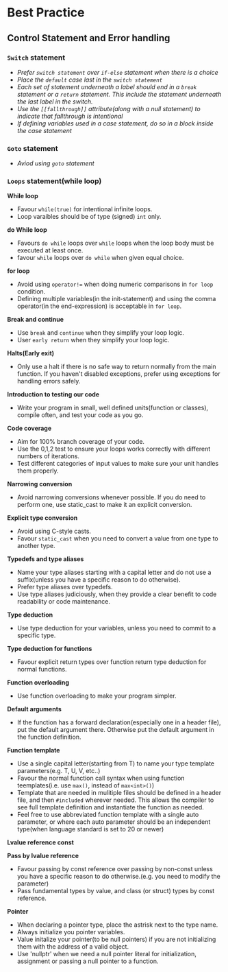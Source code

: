 # Best Practice

## Control Statement and Error handling

### `Switch` statement
- *Prefer `switch statement` over `if-else` statement when there is a choice*  
- *Place the `default` case last in the `switch statement`*
- *Each set of statement underneath a label should end in a `break` statement or a `return` statement. This include the statement underneath the last label in the switch.*
- *Use the `[[fallthrough]]` attribute(along with a null statement) to indicate that fallthrough is intentional*
- *If defining variables used in a case statement, do so in a block inside the case statement*

### `Goto` statement
- *Aviod using `goto` statement*


### `Loops` statement(while loop)
**While loop**
- Favour `while(true)` for intentional infinite loops.
- Loop varaibles should be of type (signed) `int` only.

**do While loop**
- Favours `do while` loops over `while` loops when the loop body must be executed at least once.
- favour `while` loops over `do while` when given equal choice.

**for loop**
- Avoid using `operator!=` when doing numeric comparisons in `for loop` condition.
- Defining multiple variables(in the init-statement) and using the comma operator(in the end-expression) is acceptable in `for loop`.


**Break and continue**
- Use `break` and `continue` when they simplify your loop logic.
- User `early return` when they simplify your loop logic.

**Halts(Early exit)**
- Only use a halt if there is no safe way to return normally from the main function. If you haven't disabled exceptions, prefer using exceptions for handling errors safely.


**Introduction to testing our code**
- Write your program in small, well defined units(function or classes), compile often, and test your code as you go.

**Code coverage**
- Aim for 100% branch coverage of your code.
- Use the 0,1,2 test to ensure your loops works correctly with different numbers of iterations.
- Test different categories of input values to make sure your unit handles them properly.

**Narrowing conversion**
- Avoid narrowing conversions whenever possible. If you do need to perform one, use static_cast to make it an explicit conversion.


**Explicit type conversion**
- Avoid using C-style casts.
- Favour `static_cast` when you need to convert a value from one type to another type.

**Typedefs and type aliases**
- Name your type aliases starting with a capital letter and do not use a suffix(unless you have a specific reason to do otherwise).
- Prefer type aliases over typedefs.
- Use type aliases judiciously, when they provide a clear benefit to code readability or code maintenance.


**Type deduction**
- Use type deduction for your variables, unless you need to commit to a specific type.

**Type deduction for functions**
- Favour explicit return types over function return type deduction for normal functions.


**Function overloading**
- Use function overloading to make your program simpler.

**Default arguments**
- If the function has a forward declaration(especially one in a header file), put the default argument there. Otherwise put the default argument in the function definition.

**Function template**
- Use a single capital letter(starting from T) to name your type template parameters(e.g. T, U, V, etc..)
- Favour the normal function call syntax when using function teemplates(i.e. use `max()`, instead of `max<int>()`)
- Template that are needed in mulitiple files should be defined in a header file, and then `#included` wherever needed. This allows the compiler to see full template definition and instantiate the function as needed.
- Feel free to use abbreviated function template with a single auto parameter, or where each auto parameter should be an independent type(when language standard is set to 20 or newer)

**Lvalue reference const**


**Pass by lvalue reference**
- Favour passing by const reference over passing by non-const unless you have a specific reason to do otherwise.(e.g. you need to modify the parameter)
- Pass fundamental types by value, and class (or struct) types by const reference.

**Pointer**
- When declaring a pointer type, place the astrisk next to the type name.
- Always initialize you pointer variables.
- Value initalize your pointer(to be null pointers) if you are not initializing them with the address of a valid object.
- Use 'nullptr' when we need a null pointer literal for initialization, assignment or passing a null pointer to a function.